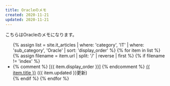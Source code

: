 ```yaml
---
title: Oracleのメモ
created: 2020-11-21
updated: 2020-11-21
---
```

こちらはOracleのメモになります。

<ul>
    {% assign list = site.it_articles  | where: 'category', 'IT'
                                       | where: 'sub_category', 'Oracle'
                                       | sort: 'display_order' %}
    {% for item in list %}
        {% assign filename = item.url | split: '/' | reverse | first %}
        {% if filename != 'index' %}
            <li>
            {% comment %}
            [{{ item.display_order }}]
            {% endcomment %}
            <a href="{{ item.url }}.html">{{ item.title }}</a> ({{ item.updated }}更新)
            </li>
        {% endif %}
    {% endfor %}
</ul>